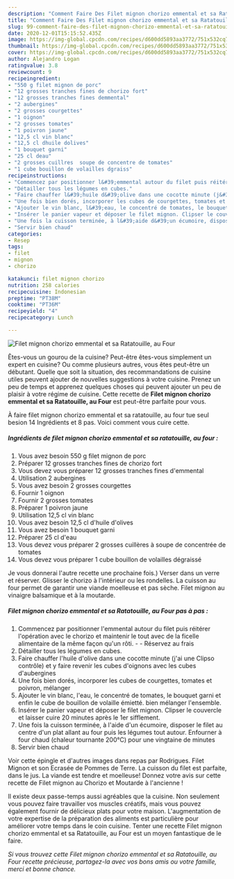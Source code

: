 ```yaml
---
description: "Comment Faire Des Filet mignon chorizo emmental et sa Ratatouille, au Four"
title: "Comment Faire Des Filet mignon chorizo emmental et sa Ratatouille, au Four"
slug: 99-comment-faire-des-filet-mignon-chorizo-emmental-et-sa-ratatouille-au-four
date: 2020-12-01T15:15:52.435Z
image: https://img-global.cpcdn.com/recipes/d600dd5893aa3772/751x532cq70/filet-mignon-chorizo-emmental-et-sa-ratatouille-au-four-photo-principale-de-la-recette.jpg
thumbnail: https://img-global.cpcdn.com/recipes/d600dd5893aa3772/751x532cq70/filet-mignon-chorizo-emmental-et-sa-ratatouille-au-four-photo-principale-de-la-recette.jpg
cover: https://img-global.cpcdn.com/recipes/d600dd5893aa3772/751x532cq70/filet-mignon-chorizo-emmental-et-sa-ratatouille-au-four-photo-principale-de-la-recette.jpg
author: Alejandro Logan
ratingvalue: 3.8
reviewcount: 9
recipeingredient:
- "550 g filet mignon de porc"
- "12 grosses tranches fines de chorizo fort"
- "12 grosses tranches fines demmental"
- "2 aubergines"
- "2 grosses courgettes"
- "1 oignon"
- "2 grosses tomates"
- "1 poivron jaune"
- "12,5 cl vin blanc"
- "12,5 cl dhuile dolives"
- "1 bouquet garni"
- "25 cl deau"
- "2 grosses cuillres  soupe de concentre de tomates"
- "1 cube bouillon de volailles dgraiss"
recipeinstructions:
- "Commencez par positionner l&#39;emmental autour du filet puis réitérer l&#39;opération avec le chorizo et maintenir le tout avec de la ficelle alimentaire de la même façon qu&#39;un rôti.  Réservez au frais"
- "Détailler tous les légumes en cubes."
- "Faire chauffer l&#39;huile d&#39;olive dans une cocotte minute (j&#39;ai une Clipso contrôle) et y faire revenir les cubes d&#39;oignons avec les cubes d&#39;aubergines"
- "Une fois bien dorés, incorporer les cubes de courgettes, tomates et poivron, mélanger"
- "Ajouter le vin blanc, l&#39;eau, le concentré de tomates, le bouquet garni et enfin le cube de bouillon de volaille émietté. bien mélanger l&#39;ensemble."
- "Insérer le panier vapeur et déposer le filet mignon. Clipser le couvercle et laisser cuire 20 minutes après le 1er sifflement."
- "Une fois la cuisson terminée, à l&#39;aide d&#39;un écumoire, disposer le filet au centre d&#39;un plat allant au four puis les légumes tout autour. Enfourner à four chaud (chaleur tournante 200°C) pour une vingtaine de minutes"
- "Servir bien chaud"
categories:
- Resep
tags:
- filet
- mignon
- chorizo

katakunci: filet mignon chorizo 
nutrition: 258 calories
recipecuisine: Indonesian
preptime: "PT38M"
cooktime: "PT36M"
recipeyield: "4"
recipecategory: Lunch

---
```



![Filet mignon chorizo emmental et sa Ratatouille, au Four](https://img-global.cpcdn.com/recipes/d600dd5893aa3772/751x532cq70/filet-mignon-chorizo-emmental-et-sa-ratatouille-au-four-photo-principale-de-la-recette.jpg)

Êtes-vous un gourou de la cuisine? Peut-être êtes-vous simplement un expert en cuisine? Ou comme plusieurs autres, vous êtes peut-être un débutant. Quelle que soit la situation, des recommandations de cuisine utiles peuvent ajouter de nouvelles suggestions à votre cuisine. Prenez un peu de temps et apprenez quelques choses qui peuvent ajouter un peu de plaisir à votre régime de cuisine. Cette recette de <strong> Filet mignon chorizo emmental et sa Ratatouille, au Four </strong> est peut-être parfaite pour vous.

<!--inarticleads1-->

À faire filet mignon chorizo emmental et sa ratatouille, au four tue seul besion 14 Ingrédients et 8 pas. Voici comment vous cuire cette.

##### Ingrédients de filet mignon chorizo emmental et sa ratatouille, au four :

1. Vous avez besoin 550 g filet mignon de porc
1. Préparer 12 grosses tranches fines de chorizo fort
1. Vous devez vous préparer 12 grosses tranches fines d&#39;emmental
1. Utilisation 2 aubergines
1. Vous avez besoin 2 grosses courgettes
1. Fournir 1 oignon
1. Fournir 2 grosses tomates
1. Préparer 1 poivron jaune
1. Utilisation 12,5 cl vin blanc
1. Vous avez besoin 12,5 cl d&#39;huile d&#39;olives
1. Vous avez besoin 1 bouquet garni
1. Préparer 25 cl d&#39;eau
1. Vous devez vous préparer 2 grosses cuillères à soupe de concentrée de tomates
1. Vous devez vous préparer 1 cube bouillon de volailles dégraissé


Je vous donnerai l&#39;autre recette une prochaine fois.) Verser dans un verre et réserver. Glisser le chorizo à l&#39;intérieur ou les rondelles. La cuisson au four permet de garantir une viande moelleuse et pas sèche. Filet mignon au vinaigre balsamique et à la moutarde. 

<!--inarticleads2-->

##### Filet mignon chorizo emmental et sa Ratatouille, au Four pas à pas :

1. Commencez par positionner l&#39;emmental autour du filet puis réitérer l&#39;opération avec le chorizo et maintenir le tout avec de la ficelle alimentaire de la même façon qu&#39;un rôti. -  - Réservez au frais
1. Détailler tous les légumes en cubes.
1. Faire chauffer l&#39;huile d&#39;olive dans une cocotte minute (j&#39;ai une Clipso contrôle) et y faire revenir les cubes d&#39;oignons avec les cubes d&#39;aubergines
1. Une fois bien dorés, incorporer les cubes de courgettes, tomates et poivron, mélanger
1. Ajouter le vin blanc, l&#39;eau, le concentré de tomates, le bouquet garni et enfin le cube de bouillon de volaille émietté. bien mélanger l&#39;ensemble.
1. Insérer le panier vapeur et déposer le filet mignon. Clipser le couvercle et laisser cuire 20 minutes après le 1er sifflement.
1. Une fois la cuisson terminée, à l&#39;aide d&#39;un écumoire, disposer le filet au centre d&#39;un plat allant au four puis les légumes tout autour. Enfourner à four chaud (chaleur tournante 200°C) pour une vingtaine de minutes
1. Servir bien chaud


Voir cette épingle et d&#39;autres images dans repas par Rodrigues. Filet Mignon et son Ecrasée de Pommes de Terre. La cuisson du filet est parfaite, dans le jus. La viande est tendre et moelleuse! Donnez votre avis sur cette recette de Filet mignon au Chorizo et Moutarde à l&#39;ancienne ! 

<!--inarticleads1-->

<p>
Il existe deux passe-temps aussi agréables que la cuisine. Non seulement vous pouvez faire travailler vos muscles créatifs, mais vous pouvez également fournir de délicieux plats pour votre maison. L'augmentation de votre expertise de la préparation des aliments est particulière pour améliorer votre temps dans le coin cuisine. Tenter une recette Filet mignon chorizo emmental et sa Ratatouille, au Four est un moyen fantastique de le faire.
</p>

<p>
<i>Si vous trouvez cette Filet mignon chorizo emmental et sa Ratatouille, au Four recette précieuse, partagez-la avec vos bons amis ou votre famille, merci et bonne chance.</i>
</p>
